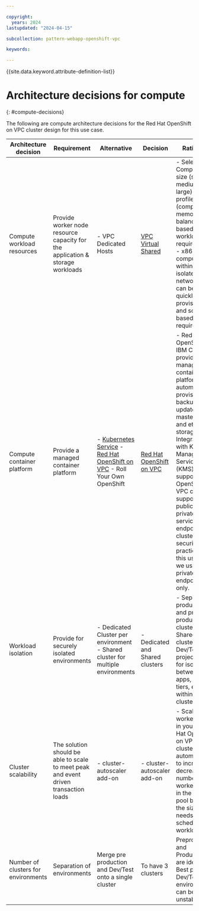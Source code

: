 ```yaml
---

copyright:
  years: 2024
lastupdated: "2024-04-15"

subcollection: pattern-webapp-openshift-vpc

keywords:

---
```


{{site.data.keyword.attribute-definition-list}}

# Architecture decisions for compute
{: #compute-decisions}

The following are compute architecture decisions for the Red Hat OpenShift on VPC cluster design for this use case.

| **Architecture decision**           | **Requirement**                                                                       | **Alternative**                                                                                                                                                                            | **Decision**                                                                                        | **Rationale**                                                                                                                                                                                                                                                                                                                                                                 |
|-------------------------------------|---------------------------------------------------------------------------------------|--------------------------------------------------------------------------------------------------------------------------------------------------------------------------------------------|-----------------------------------------------------------------------------------------------------|-------------------------------------------------------------------------------------------------------------------------------------------------------------------------------------------------------------------------------------------------------------------------------------------------------------------------------------------------------------------------------|
| Compute workload resources          | Provide worker node resource capacity for the application & storage workloads         |  - VPC Dedicated Hosts                                                                                                                                                                     | [VPC Virtual Shared](https://cloud.ibm.com/docs/containers?topic=containers-planning_worker_nodes)  | - Select VPC Compute VM size (small, medium, large) and profile (compute, memory, balanced) based on workload requirements. - x86 compute within isolated VPC network that can be quickly provisioned and scaled based on load requirements.                                                                                                                                  |
| Compute container platform          | Provide a managed container platform                                                  | - [Kubernetes Service](https://cloud.ibm.com/docs/containers) - [Red Hat OpenShift on VPC](https://cloud.ibm.com/docs/openshift?topic=openshift-getting-started) - Roll Your Own OpenShift | [Red Hat OpenShift on VPC](https://cloud.ibm.com/docs/openshift?topic=openshift-getting-started)    | - Red Hat OpenShift on IBM Cloud provides a managed container platform with automatic provisioning, backup and updates of master nodes and etcd storage - Integration with Key Management Services (KMS) supported - OpenShift VPC clusters support public and private service endpoint clusters. For security best practice for this use case we use private endpoints only. |
| Workload isolation                  | Provide for securely isolated environments                                            | - Dedicated Cluster per environment - Shared cluster for multiple environments                                                                                                             | - Dedicated and Shared clusters                                                                     | - Separate production, and pre-production clusters. - Shared cluster for Dev/Test with projects used for isolation between apps, app tiers, etc. within a cluster.                                                                                                                                                                                                                  |
| Cluster scalability                 | The solution should be able to scale to meet peak and event driven transaction loads  | - cluster-autoscaler add-on                                                                                                                                                                | - cluster-autoscaler add-on                                                                         | - Scale the worker pools in your Red Hat OpenShift on VPC cluster automatically to increase or decrease the number of worker nodes in the worker pool based on the sizing needs of your scheduled workloads.                                                                                                                                                                  |
| Number of clusters for environments | Separation of environments                                                            | Merge pre production and Dev/Test onto a single cluster                                                                                                                                          | To have 3 clusters                                                                                  |  Preproduction and Production are identical. Best practice Dev/Test environment can be unstable                                                                                                                                                                                                            


